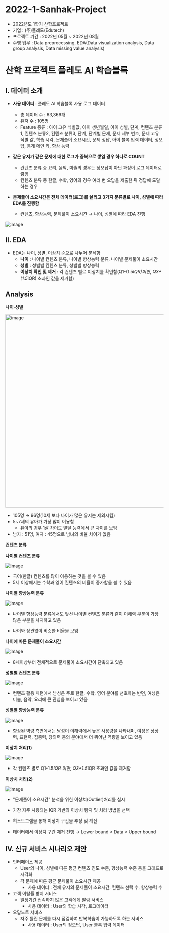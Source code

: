 # 2022-1-Sanhak-Project
* 2022년도 1학기 산학프로젝트
* 기업 : (주)플레도(Edutech)
* 프로젝트 기간 : 2022년 05월 ~ 2022년 08월
* 수행 업무 : Data preprocessing, EDA(Data visualization analysis, Data group analysis, Data missing value analysis)
# 산학 프로젝트 플레도 AI 학습블록


## Ⅰ. 데이터 소개 
- **사용 데이터** : 플레도 AI 학습블록 사용 로그 데이터
  - 총 데이터 수 : 63,366개
  - 유저 수 : 105명
  - Feature 종류 : 아이 고유 식별값, 아이 생년월일, 아이 성별, 단계, 컨텐츠 분류1, 컨텐츠 분류2, 컨텐츠 분류3, 단계, 단계별 문제, 문제 세부 번호, 문제 고유 식별 값, 학습 시각, 문제풀이 소요시간, 문제 정답, 아이 블록 입력 데이터, 정오답, 통계 메인 키, 향상 능력
 
- **같은 유저가 같은 문제에 대한 로그가 중복으로 쌓일 경우 하나로 COUNT**
  - 컨텐츠 분류 중 요리, 음악, 미술의 경우는 정오답이 아닌 과정이 로그 데이터로 쌓임
  - 컨텐츠 분류 중 한글, 수학, 영어의 경우 여러 번 오답을 제출한 뒤 정답에 도달하는 경우
 
- **문제풀이 소요시간은 전체 데이터(로그)를 살리고 3가지 분류별로 나이, 성별에 따라 EDA를 진행함**
  - 컨텐츠, 향상능력, 문제풀이 소요시간 → 나이, 성별에 따라 EDA 진행
    
![image](https://github.com/shinho123/2022-1-Sanhak-Project/assets/105840783/5bee1196-8826-401c-be0c-393c394eef55)

## Ⅱ. EDA
- EDA는 나이, 성별, 이상치 순으로 나누어 분석함
  - **나이** : 나이별 컨텐츠 분류, 나이별 향상능력 분류, 나이별 문제풀이 소요시간
  - **성별** : 성별별 컨텐츠 분류, 성별별 향상능력
  - **이상치 확인 및 제거** : 각 컨텐츠 별로 이상치를 확인함(Q1-(1.5*IQR)미만, Q3+(1.5*IQR) 초과인 값을 제거함)
 
## Analysis

**나이·성별**

<img width="612" alt="image" src="https://github.com/shinho123/2022-1-Sanhak-Project/assets/105840783/56295fc1-4a26-4831-a9b2-3791a6084c04">

- 105명 → 96명(10세 보다 나이가 많은 유저는 제외시킴)
- 5~7세의 유아가 가장 많이 이용함
  - 유아의 경우 1살 차이도 발달 능력에서 큰 차이를 보임
- 남자 : 51명, 여자 : 45명으로 남녀의 비율 차이가 없음


**컨텐츠 분류**

**나이별 컨텐츠 분류**

![image](https://github.com/shinho123/2022-1-Corporate-Collaboration-Project/assets/105840783/852b850b-7360-4530-a653-cd7399ab506d)

* 국어(한글) 컨텐츠를 많이 이용하는 것을 볼 수 있음
* 5세 이상에서는 수학과 영어 컨텐츠의 비율이 증가함을 볼 수 있음

**나이별 향상능력 분류**

![image](https://github.com/shinho123/2022-1-Corporate-Collaboration-Project/assets/105840783/b92ccb31-1e27-4dd8-884c-d816bf5052ec)

* 나이별 향상능력 분류에서도 앞선 나이별 컨텐츠 분류와 같이 이해력 부분이 가장 많은 부분을 차지하고 있음

* 나이와 상관없이 비슷한 비율을 보임

**나이에 따른 문제풀이 소요시간**

![image](https://github.com/shinho123/2022-1-Corporate-Collaboration-Project/assets/105840783/0e2a9d6b-6e39-4f6b-a49e-8283a7f99a73)

* 8세이상부터 전체적으로 문제풀이 소요시간이 단축되고 있음


**성별별 컨텐츠 분류**

![image](https://github.com/shinho123/2022-1-Corporate-Collaboration-Project/assets/105840783/2175c2b6-8388-4d02-be21-2c83978f6474)

* 컨텐츠 활용 패턴에서 남성은 주로 한글, 수학, 영어 분야를 선호하는 반면, 여성은 미술, 음악, 요리에 큰 관심을 보이고 있음

**성별별 향상능력 분류**

![image](https://github.com/shinho123/2022-1-Corporate-Collaboration-Project/assets/105840783/6a9afcb5-8196-49cb-9215-a4dc2c6e97a8)

* 향상된 역량 측면에서는 남성이 이해력에서 높은 사용량을 나타내며, 여성은 상상력, 표현력, 집중력, 창의력 등의 분야에서 더 뛰어난 역량을 보이고 있음

**이상치 처리(1)**

![image](https://github.com/shinho123/2022-1-Corporate-Collaboration-Project/assets/105840783/de70b81f-3974-444a-a808-138233bb1f7f)

* 각 컨텐츠 별로 Q1-1.5*IQR 미만, Q3+1.5*IQR 초과인 값을 제거함

**이상치 처리(2)**

![image](https://github.com/shinho123/2022-1-Corporate-Collaboration-Project/assets/105840783/4816b1ab-ee96-4951-b6dd-75d3823cdcff)

* "문제풀이 소요시간" 분석을 위한 이상치(Outlier)처리를 실시

* 가장 자주 사용되는 IQR 기반의 이상치 탐지 및 처리 방법을 선택

* 히스토그램을 통해 이상치 구간을 추정 및 계산

* 데이터에서 이상치 구간 제거 진행 → Lower bound < Data < Upper bound




## Ⅳ. 신규 서비스 시나리오 제안
- 인터페이스 제공
  - User의 나이, 성별에 따른 평균 컨텐츠 진도 수준, 향상능력 수준 등을 그래프로 시각화
  - 각 문제에 따른 평균 문제풀이 소요시간 제공
    - 사용 데이터 : 전체 유저의 문제풀이 소요시간, 컨텐츠 선택 수, 향상능력 수
- 고객 이탈률 방지 서비스
  - 일정기간 접속하지 않은 고객에게 알람 서비스
    - 사용 데이터 : User의 학습 시각, 로그데이터
- 오답노트 서비스
  - 자주 틀린 문제를 다시 점검하여 반복학습이 가능하도록 하는 서비스
    - 사용 데이터 : User의 정오답, User 블록 입력 데이터
